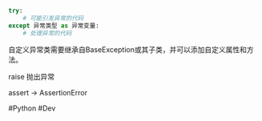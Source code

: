 ```python
try:
    # 可能引发异常的代码
except 异常类型 as 异常变量:
    # 处理异常的代码
```

自定义异常类需要继承自BaseException或其子类，并可以添加自定义属性和方法。

raise 抛出异常

assert -> AssertionError

#Python
#Dev